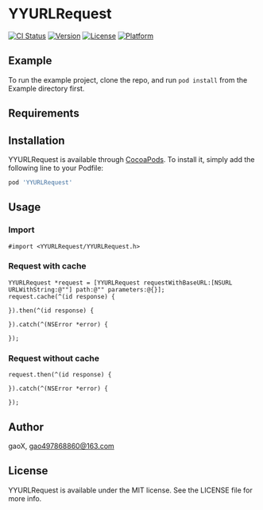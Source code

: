 # YYURLRequest

[![CI Status](http://img.shields.io/travis/G-Xi0N/YYURLRequest.svg?style=flat)](https://travis-ci.org/G-Xi0N/YYURLRequest)
[![Version](https://img.shields.io/cocoapods/v/YYURLRequest.svg?style=flat)](http://cocoapods.org/pods/YYURLRequest)
[![License](https://img.shields.io/cocoapods/l/YYURLRequest.svg?style=flat)](http://cocoapods.org/pods/YYURLRequest)
[![Platform](https://img.shields.io/cocoapods/p/YYURLRequest.svg?style=flat)](http://cocoapods.org/pods/YYURLRequest)

## Example

To run the example project, clone the repo, and run `pod install` from the Example directory first.

## Requirements

## Installation

YYURLRequest is available through [CocoaPods](http://cocoapods.org). To install
it, simply add the following line to your Podfile:

```ruby
pod 'YYURLRequest'
```

## Usage

### Import

``` objc
#import <YYURLRequest/YYURLRequest.h>
```

### Request with cache

``` objc
YYURLRequest *request = [YYURLRequest requestWithBaseURL:[NSURL URLWithString:@""] path:@"" parameters:@{}];
request.cache(^(id response) {
        
}).then(^(id response) {
        
}).catch(^(NSError *error) {
        
});
```

### Request without cache

``` objc
request.then(^(id response) {
        
}).catch(^(NSError *error) {
        
});
```

## Author

gaoX, gao497868860@163.com

## License

YYURLRequest is available under the MIT license. See the LICENSE file for more info.
